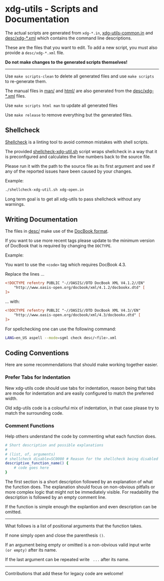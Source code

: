# xdg-utils - Scripts and Documentation

The actual scripts are generated from `xdg-*.in`,
[xdg-utils-common.in](xdg-utils-common.in) and
[desc/xdg-*.xml](desc) which contains the
command line descriptions.

These are the files that you want to edit.
To add a new script, you must also provide 
a `desc/xdg-*.xml` file.

**Do not make changes to the generated scripts themselves!**

---

Use `make scripts-clean` to delete all generated files and use
`make scripts` to re-generate them.

The manual files in [man/](man) and [html/](html)
are also generated from the [desc/xdg-*.xml](desc) files.

Use `make scripts html man` to update all generated files

Use `make release` to remove everything but the generated files.

## Shellcheck

[Shellcheck](https://shellcheck.net) is a linting tool to avoid common mistakes with shell scripts.

The provided [shellcheck-xdg-util.sh](./shellcheck-xdg-util.sh) script wraps shellcheck in a way that it is preconfigured and calculates the line numbers back to the source file.

Please run it with the path to the source file as its first argument and see if any of the reported issues have been caused by your changes.

Example:

```sh
./shellcheck-xdg-util.sh xdg-open.in
```

Long term goal is to get all xdg-utils to pass shellcheck without any warnings.

## Writing Documentation

The files in [desc/](desc) make use of the [DocBook format](https://tdg.docbook.org/).

If you want to use more recent tags please update to the minimum version of DocBook that is required by changing the `DOCTYPE`.

Example:

You want to use the `<code>` tag which requires DocBook 4.3.

Replace the lines …

```xml
<!DOCTYPE refentry PUBLIC "-//OASIS//DTD DocBook XML V4.1.2//EN"
    "http://www.oasis-open.org/docbook/xml/4.1.2/docbookx.dtd" [
]>
```

… with:

```xml
<!DOCTYPE refentry PUBLIC "-//OASIS//DTD DocBook XML V4.3//EN"
    "http://www.oasis-open.org/docbook/xml/4.3/docbookx.dtd" [
]>
```

For spellchecking one can use the following command:
```sh
LANG=en_US aspell --mode=sgml check desc/<file>.xml
```

## Coding Conventions

Here are some recommendations that should make working together easier.

### Prefer Tabs for Indentation

New xdg-utils code should use tabs for indentation, reason being that tabs are mode for indentation and are easily configured to match the preferred width.

Old xdg-utils code is a colourful mix of indentation, in that case please try to match the surrounding code.

### Comment Functions

Help others understand the code by commenting what each function does.

```sh
# Short description and possible explanations
#
# (list, of, arguments)
# shellcheck disable=SC0000 # Reason for the shellcheck being disabled
descriptive_function_name() {
	# code goes here
}
```

The first section is a short description followed by an explanation of what the function does. The explanation should focus on non-obvious pitfalls or more complex logic that might not be immediately visible. For readability the description is followed by an empty comment line.

If the function is simple enough the explantion and even description can be omitted.

---

What follows is a list of positional arguments that the function takes.

If none simply open and close the parenthesis `()`.

If an argument being empty or omitted is a non-obvious valid input write ` (or empty)` after its name.

If the last argument can be repeated write ` ...` after its name.

---

Contributions that add these for legacy code are welcome!
